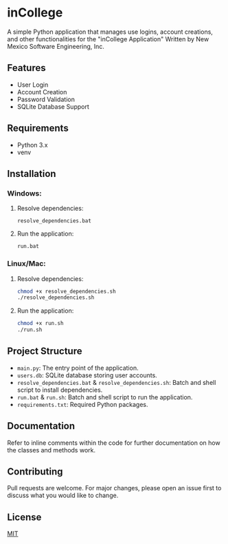 # inCollege

A simple Python application that manages use logins, account creations, and other functionalities for the "inCollege Application" Written by New Mexico Software Engineering, Inc.

## Features

- User Login
- Account Creation
- Password Validation
- SQLite Database Support

## Requirements

- Python 3.x
- venv

## Installation

### Windows:

1. Resolve dependencies:

    ```batch
    resolve_dependencies.bat
    ```

2. Run the application:

    ```batch
    run.bat
    ```

### Linux/Mac:

1. Resolve dependencies:

    ```bash
    chmod +x resolve_dependencies.sh
    ./resolve_dependencies.sh
    ```

2. Run the application:

    ```bash
    chmod +x run.sh
    ./run.sh
    ```

## Project Structure

- `main.py`: The entry point of the application.
- `users.db`: SQLite database storing user accounts.
- `resolve_dependencies.bat` & `resolve_dependencies.sh`: Batch and shell script to install dependencies.
- `run.bat` & `run.sh`: Batch and shell script to run the application.
- `requirements.txt`: Required Python packages.

## Documentation

Refer to inline comments within the code for further documentation on how the classes and methods work.

## Contributing

Pull requests are welcome. For major changes, please open an issue first to discuss what you would like to change.

## License

[MIT](LICENSE)
